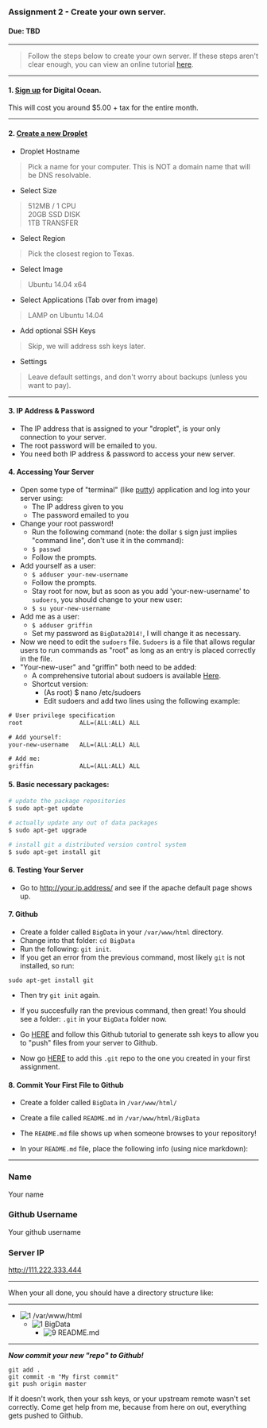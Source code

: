 ### Assignment 2 - Create your own server.
#### Due: TBD 

-----

>Follow the steps below to create your own server. If these steps aren't clear enough, you can 
view an online tutorial [here](https://www.digitalocean.com/community/tutorials/how-to-create-your-first-digitalocean-droplet-virtual-server).

-----

#### 1. [Sign up](https://cloud.digitalocean.com/registrations/new) for Digital Ocean.

This will cost you around $5.00 + tax for the entire month. 

-----

#### 2. [Create a new Droplet](https://cloud.digitalocean.com/droplets/new)

- Droplet Hostname
> Pick a name for your computer. This is NOT a domain name that will be DNS resolvable.

- Select Size
> 512MB / 1 CPU<br>
20GB SSD DISK<br>
1TB TRANSFER<br>

- Select Region
> Pick the closest region to Texas.

- Select Image
> Ubuntu 14.04 x64

- Select Applications (Tab over from image)
> LAMP on Ubuntu 14.04

- Add optional SSH Keys
> Skip, we will address ssh keys later.

- Settings
> Leave default settings, and don't worry about backups (unless you want to pay).

-----

#### 3. IP Address & Password

- The IP address that is assigned to your "droplet", is your only connection to your server.
- The root password will be emailed to you.
- You need both IP address & password to access your new server.

#### 4. Accessing Your Server

- Open some type of "terminal" (like [putty](http://www.chiark.greenend.org.uk/~sgtatham/putty/download.html)) application and log into your server using:
    - The IP address given to you
    - The password emailed to you
- Change your root password!
    - Run the following command (note: the dollar `$` sign just implies "command line", don't use it in the command):
    - `$ passwd`
    - Follow the prompts.
- Add yourself as a user:
    - `$ adduser your-new-username`
    - Follow the prompts.
    - Stay root for now, but as soon as you add 'your-new-username' to `sudoers`, you should change to your new user:
    - `$ su your-new-username`
- Add me as a user:
    - `$ adduser griffin`
    - Set my password as `BigData2014!`, I will change it as necessary.
- Now we need to edit the `sudoers` file. `Sudoers` is a file that allows regular users to run commands as "root" as long as an entry is placed correctly in the file. 
- "Your-new-user" and "griffin" both need to be added:
    - A comprehensive tutorial about sudoers is available [Here](https://help.ubuntu.com/community/Sudoers).
    - Shortcut version:
        - (As root) $ nano /etc/sudoers
        - Edit sudoers and add two lines using the following example:

```txt
# User privilege specification
root	            ALL=(ALL:ALL) ALL

# Add yourself:
your-new-username 	ALL=(ALL:ALL) ALL

# Add me:
griffin 	        ALL=(ALL:ALL) ALL
```

#### 5. Basic necessary packages:

```bash
# update the package repositories
$ sudo apt-get update

# actually update any out of data packages
$ sudo apt-get upgrade

# install git a distributed version control system  
$ sudo apt-get install git

```

#### 6. Testing Your Server

- Go to http://your.ip.address/ and see if the apache default page shows up.


#### 7. Github

- Create a folder called `BigData` in your `/var/www/html` directory.
- Change into that folder: `cd BigData`
- Run the following: `git init`.
- If you get an error from the previous command, most likely `git` is not installed, so run:

```
sudo apt-get install git
```
- Then try `git init` again.

- If you succesfully ran the previous command, then great! You should see a folder: `.git` in your `BigData` folder now.
- Go [HERE](https://help.github.com/articles/generating-ssh-keys/) and follow this Github tutorial to generate ssh keys to allow you to "push" files from your server to Github.
- Now go [HERE](https://help.github.com/articles/adding-an-existing-project-to-github-using-the-command-line/) to add this `.git` repo to the one you created in your first assignment.

#### 8. Commit Your First File to Github

- Create a folder called `BigData` in `/var/www/html/`
- Create a file called `README.md` in `/var/www/html/BigData`
- The `README.md` file shows up when someone browses to your repository!

- In your `README.md` file, place the following info (using nice markdown):

-----

### Name

Your name

### Github Username

Your github username

### Server IP

http://111.222.333.444

-----

When your all done, you should have a directory structure like:

-----
- ![1] /var/www/html
    - ![1] BigData
         - ![9] README.md 

-----

___Now commit your new "repo" to Github!___

```
git add .
git commit -m "My first commit"
git push origin master
```

If it doesn't work, then your ssh keys, or your upstream remote wasn't set correctly. 
Come get help from me, because from here on out, everything gets pushed to Github.


[1]:  http://cs.mwsu.edu/~griffin/Free-file-icons/24px/folder2.png
[2]:  http://cs.mwsu.edu/~griffin/Free-file-icons/24px/php.png
[3]:  http://cs.mwsu.edu/~griffin/Free-file-icons/24px/html.png
[4]:  http://cs.mwsu.edu/~griffin/Free-file-icons/24px/css.png
[5]:  http://cs.mwsu.edu/~griffin/Free-file-icons/24px/js.png
[6]:  http://cs.mwsu.edu/~griffin/Free-file-icons/24px/json.png
[7]:  http://cs.mwsu.edu/~griffin/Free-file-icons/24px/xml.png
[8]:  http://cs.mwsu.edu/~griffin/Free-file-icons/24px/csv.png
[9]:  http://cs.mwsu.edu/~griffin/Free-file-icons/24px/md2.png
[10]: http://cs.mwsu.edu/~griffin/Free-file-icons/24px/sql.png
[11]: http://cs.mwsu.edu/~griffin/Free-file-icons/24px/yml.png
[12]: http://cs.mwsu.edu/~griffin/Free-file-icons/24px/json.png
